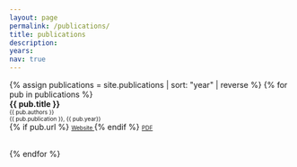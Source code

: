 ```yaml
---
layout: page
permalink: /publications/
title: publications
description:
years:
nav: true
---
```


<div class="publications">
<div style = 'margin-right;'>
{% assign publications = site.publications | sort: "year" | reverse %}
{% for pub in publications %}
<div class="pubitem">
  <div class="pubtitle">
    <b>{{ pub.title }}</b>
  </div>
  <div class="pubauthors">
    <font size="-2">{{ pub.authors }}</font>
  </div>
  <div class="pubinfo">
    <font size="-2">{{ pub.publication }}, {{ pub.year}}</font>
  </div>
  <div class="publinks">
    {% if pub.url %}
    <font size="-2"><a href="{{ pub.url}}"><i class="fas fa-link"></i> Website </a></font>
    {% endif %}
    <font size="-2"><a href="/assets/pdf/{{ pub.slug}}"><i class="far fa-file-pdf"></i> PDF</a>&nbsp;&nbsp;</font>


  </div>
  <br>
</div>

{% endfor %}
